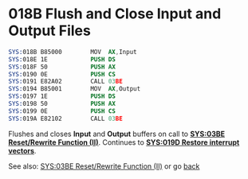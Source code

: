 # 018B Flush and Close Input and Output Files

```nasm
SYS:018B B85000        MOV	AX,Input
SYS:018E 1E            PUSH	DS
SYS:018F 50            PUSH	AX
SYS:0190 0E            PUSH	CS
SYS:0191 E82A02        CALL	03BE
SYS:0194 B85001        MOV	AX,Output
SYS:0197 1E            PUSH	DS
SYS:0198 50            PUSH	AX
SYS:0199 0E            PUSH	CS
SYS:019A E82102        CALL	03BE
```

Flushes and closes **Input** and **Output** buffers on call to **[SYS:03BE Reset/Rewrite Function (II)](03BA-RESET-REWRITE-FUNC-II.md)**. Continues to **[SYS:019D Restore interrupt vectors](019D-RESTORE-INT.md)**.

See also: [SYS:03BE Reset/Rewrite Function (II)](03BA-RESET-REWRITE-FUNC-II.md) or go [back](../README.md)